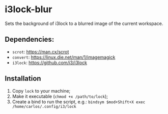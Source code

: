 # i3lock-blur

Sets the background of i3lock to a blurred image of the current workspace.

## Dependencies:
- `scrot`: https://man.cx/scrot
- `convert`: https://linux.die.net/man/1/imagemagick
- `i3lock`: https://github.com/i3/i3lock

## Installation
1. Copy `lock` to your machine;
2. Make it executable (`chmod +x /path/to/lock`);
3. Create a bind to run the script, e.g.: `bindsym $mod+Shift+X exec /home/carlos/.config/i3/lock` 
